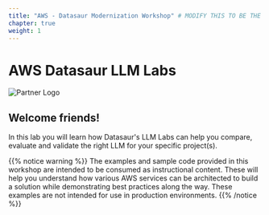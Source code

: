 ```yaml
---
title: "AWS - Datasaur Modernization Workshop" # MODIFY THIS TO BE THE TITLE OF YOUR WORKSHOP
chapter: true
weight: 1
---
```




# AWS Datasaur LLM Labs <!-- CHANGE THIS TO BE THE TITLE OF YOUR WORKSHOP -->

![Partner Logo](/images/datasaur1.png)  <!-- ADD YOUR PARTNER LOGO HERE USING THE INSTRUCTIONS BELOW -->



## Welcome friends!

In this lab you will learn how Datasaur's LLM Labs can help you compare, evaluate and validate the right LLM for your specific project(s).


{{% notice warning %}}
The examples and sample code provided in this workshop are intended to be consumed as instructional content. These will help you understand how various AWS services can be architected to build a solution while demonstrating best practices along the way. These examples are not intended for use in production environments.
{{% /notice %}}